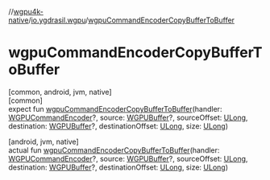 //[wgpu4k-native](../../index.md)/[io.ygdrasil.wgpu](index.md)/[wgpuCommandEncoderCopyBufferToBuffer](wgpu-command-encoder-copy-buffer-to-buffer.md)

# wgpuCommandEncoderCopyBufferToBuffer

[common, android, jvm, native]\
[common]\
expect fun [wgpuCommandEncoderCopyBufferToBuffer](wgpu-command-encoder-copy-buffer-to-buffer.md)(handler: [WGPUCommandEncoder](-w-g-p-u-command-encoder/index.md)?, source: [WGPUBuffer](-w-g-p-u-buffer/index.md)?, sourceOffset: [ULong](https://kotlinlang.org/api/core/kotlin-stdlib/kotlin/-u-long/index.html), destination: [WGPUBuffer](-w-g-p-u-buffer/index.md)?, destinationOffset: [ULong](https://kotlinlang.org/api/core/kotlin-stdlib/kotlin/-u-long/index.html), size: [ULong](https://kotlinlang.org/api/core/kotlin-stdlib/kotlin/-u-long/index.html))

[android, jvm, native]\
actual fun [wgpuCommandEncoderCopyBufferToBuffer](wgpu-command-encoder-copy-buffer-to-buffer.md)(handler: [WGPUCommandEncoder](-w-g-p-u-command-encoder/index.md)?, source: [WGPUBuffer](-w-g-p-u-buffer/index.md)?, sourceOffset: [ULong](https://kotlinlang.org/api/core/kotlin-stdlib/kotlin/-u-long/index.html), destination: [WGPUBuffer](-w-g-p-u-buffer/index.md)?, destinationOffset: [ULong](https://kotlinlang.org/api/core/kotlin-stdlib/kotlin/-u-long/index.html), size: [ULong](https://kotlinlang.org/api/core/kotlin-stdlib/kotlin/-u-long/index.html))